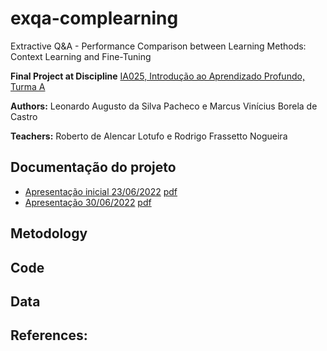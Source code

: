 # exqa-complearning
Extractive Q&amp;A - Performance Comparison between Learning Methods:  Context Learning and Fine-Tuning

**Final Project at Discipline**
[IA025, Introdução ao Aprendizado Profundo, Turma A]([https://www.dac.unicamp.br/portal/caderno-de-horarios/2021/2/S/P/FEEC/IA376](https://www.dac.unicamp.br/portal/caderno-de-horarios/2022/1/S/P/FEEC/IA025))

**Authors:** Leonardo Augusto da Silva Pacheco e  Marcus Vinícius Borela de Castro

**Teachers:** Roberto de Alencar Lotufo e Rodrigo Frassetto Nogueira

## Documentação do projeto
* [Apresentação inicial 23/06/2022](https://miro.com/app/board/uXjVOr04EAw=/?share_link_id=606867964752) [pdf](https://github.com//marcusborela/exqa-complearning/blob/main/docs/presentations/CompLearningExQA-Presentation-20220623.pdf)
* [Apresentação 30/06/2022](https://miro.com/app/board/uXjVOr04EAw=/?share_link_id=606867964752) [pdf](https://github.com//marcusborela/exqa-complearning/blob/main/docs/presentations/CompLearningExQA-Presentation-20220630.pdf)

## Metodology

## Code

## Data

## References:

